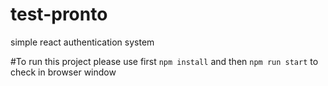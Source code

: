 # test-pronto
simple react authentication system

#To run this project
please use first `npm install` and then `npm run start` to check in browser window 
